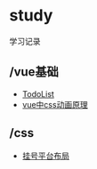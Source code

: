 # study
学习记录
## /vue基础
- [TodoList](http://luckyxj.github.io/study/vue/vue-basis/01_test.html)
- [vue中css动画原理](http://luckyxj.github.io/study/vue/vue-basis/5-1_test.html)
## /css
- [挂号平台布局](http://luckyxj.github.io/study/css/Registered-project/index.html)